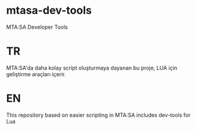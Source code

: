 # mtasa-dev-tools
MTA:SA Developer Tools

# TR
MTA:SA'da daha kolay script oluşturmaya dayanan bu proje, LUA için geliştirme araçları içerir.

# EN
This repository based on easier scripting in MTA:SA includes dev-tools for Lua
